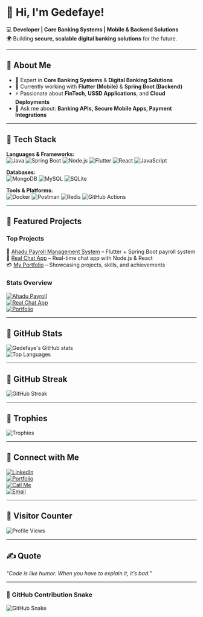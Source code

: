 # 👋 Hi, I'm Gedefaye!  

💻 **Developer | Core Banking Systems | Mobile & Backend Solutions**  
🌍 Building **secure, scalable digital banking solutions** for the future.  

---

## 🔹 **About Me**
- 🔐 Expert in **Core Banking Systems** & **Digital Banking Solutions**
- 🌱 Currently working with **Flutter (Mobile)** & **Spring Boot (Backend)**
- ⚡ Passionate about **FinTech**, **USSD Applications**, and **Cloud Deployments**
- 💬 Ask me about: **Banking APIs, Secure Mobile Apps, Payment Integrations**

---

## 🔹 **Tech Stack**
**Languages & Frameworks:**  
![Java](https://img.shields.io/badge/Java-ED8B00?style=for-the-badge&logo=java&logoColor=white)
![Spring Boot](https://img.shields.io/badge/Spring%20Boot-6DB33F?style=for-the-badge&logo=spring&logoColor=white)
![Node.js](https://img.shields.io/badge/Node.js-43853D?style=for-the-badge&logo=node.js&logoColor=white)
![Flutter](https://img.shields.io/badge/Flutter-02569B?style=for-the-badge&logo=flutter&logoColor=white)
![React](https://img.shields.io/badge/React-20232A?style=for-the-badge&logo=react&logoColor=61DAFB)
![JavaScript](https://img.shields.io/badge/JavaScript-F7DF1E?style=for-the-badge&logo=javascript&logoColor=black)

**Databases:**  
![MongoDB](https://img.shields.io/badge/MongoDB-4EA94B?style=for-the-badge&logo=mongodb&logoColor=white)
![MySQL](https://img.shields.io/badge/MySQL-4479A1?style=for-the-badge&logo=mysql&logoColor=white)
![SQLite](https://img.shields.io/badge/SQLite-07405E?style=for-the-badge&logo=sqlite&logoColor=white)

**Tools & Platforms:**  
![Docker](https://img.shields.io/badge/Docker-2496ED?style=for-the-badge&logo=docker&logoColor=white)
![Postman](https://img.shields.io/badge/Postman-FF6C37?style=for-the-badge&logo=postman&logoColor=white)
![Redis](https://img.shields.io/badge/Redis-DC382D?style=for-the-badge&logo=redis&logoColor=white)
![GitHub Actions](https://img.shields.io/badge/GitHub%20Actions-2088FF?style=for-the-badge&logo=github-actions&logoColor=white)

---

## 🔹 **Featured Projects**

### Top Projects
🚀 [Ahadu Payroll Management System](https://ahadu-payroll-mgnt-system-frontend.onrender.com/) – Flutter + Spring Boot payroll system  
📱 [Real Chat App](https://my-chat-app-09fl.onrender.com/) – Real-time chat app with Node.js & React  
💳 [My Portfolio](https://gede-portfolio.vercel.app/) – Showcasing projects, skills, and achievements  

### Stats Overview
[![Ahadu Payroll](https://github-readme-stats.vercel.app/api/pin/?username=Gedefaye01&repo=ahadu-payroll-mgnt-system&theme=radical)](https://github.com/Gedefaye01/ahadu-payroll-mgnt-system)  
[![Real Chat App](https://github-readme-stats.vercel.app/api/pin/?username=Gedefaye01&repo=chat-app&theme=radical)](https://github.com/Gedefaye01/chat-app)  
[![Portfolio](https://github-readme-stats.vercel.app/api/pin/?username=Gedefaye01&repo=portfolio&theme=radical)](https://github.com/Gedefaye01/portfolio)

---

## 🔹 **GitHub Stats**
![Gedefaye's GitHub stats](https://github-readme-stats.vercel.app/api?username=Gedefaye01&show_icons=true&theme=radical&hide_border=true)  
![Top Languages](https://github-readme-stats.vercel.app/api/top-langs/?username=Gedefaye01&layout=compact&theme=radical&hide_border=true)  

---

## 🔹 **GitHub Streak**
![GitHub Streak](https://github-readme-streak-stats.herokuapp.com/?user=Gedefaye01&theme=radical&hide_border=true)  

---

## 🔹 **Trophies**
![Trophies](https://github-profile-trophy.vercel.app/?username=Gedefaye01&theme=radical&margin-w=10&margin-h=10)

---

## 🔹 **Connect with Me**
[![LinkedIn](https://img.shields.io/badge/LinkedIn-Connect-blue?style=for-the-badge&logo=linkedin)](https://linkedin.com/in/gedefayeanteneh)  
[![Portfolio](https://img.shields.io/badge/Portfolio-Visit-orange?style=for-the-badge&logo=github-pages)](https://gede-portfolio.vercel.app/)  
[![Call Me](https://img.shields.io/badge/Phone-Call%20Me-green?style=for-the-badge&logo=whatsapp)](tel:+251920646207)  
[![Email](https://img.shields.io/badge/Email-Send%20a%20Mail-red?style=for-the-badge&logo=gmail)](mailto:youremail@example.com)  

---

## 🔹 **Visitor Counter**
![Profile Views](https://komarev.com/ghpvc/?username=Gedefaye01&label=Profile%20Views&color=blue&style=for-the-badge)  

---

## ✍️ **Quote**
_"Code is like humor. When you have to explain it, it’s bad."_  

---

### 🐍 **GitHub Contribution Snake**
![GitHub Snake](https://github.com/Gedefaye01/Gedefaye01/blob/output/snake.svg)
